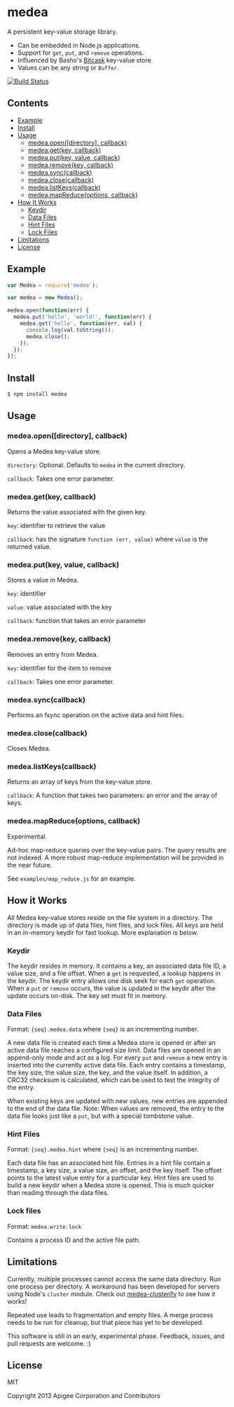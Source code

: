 # medea

A persistent key-value storage library.

* Can be embedded in Node.js applications.
* Support for `get`, `put`, and `remove` operations.
* Influenced by Basho's [Bitcask](https://github.com/basho/bitcask) key-value store.
* Values can be any string or `Buffer`.

[![Build Status](https://api.travis-ci.org/argo/medea.svg?branch=master)](https://travis-ci.org/argo/medea)

## Contents

- [Example](#example)
- [Install](#install)
- [Usage](#usage)
  - [medea.open([directory], callback)](#medeaopendirectory-callback)
  - [medea.get(key, callback)](#medeagetkey-callback)
  - [medea.put(key, value, callback)](#medeaputkey-value-callback)
  - [medea.remove(key, callback)](#medearemovekey-callback)
  - [medea.sync(callback)](#medeasynccallback)
  - [medea.close(callback)](#medeaclosecallback)
  - [medea.listKeys(callback)](#medealistkeyscallback)
  - [medea.mapReduce(options, callback)](#medeamapreduceoptions-callback)
- [How It Works](#how-it-works)
  - [Keydir](#keydir)
  - [Data Files](#data-files)
  - [Hint Files](#hint-files)
  - [Lock Files](#lock-files)
- [Limitations](#limitations)
- [License](#license)

## Example

```javascript
var Medea = require('medea');

var medea = new Medea();

medea.open(function(err) {
  medea.put('hello', 'world!', function(err) {
    medea.get('hello', function(err, val) {
      console.log(val.toString());
      medea.close();
    });
  });
});
```

## Install

```bash
$ npm install medea
```

## Usage

### medea.open([directory], callback)

Opens a Medea key-value store.

`directory`: Optional. Defaults to `medea` in the current directory.

`callback`: Takes one error parameter.

### medea.get(key, callback)

Returns the value associated with the given key.

`key`: identifier to retrieve the value

`callback`: has the signature `function (err, value)` where `value` is the returned value.

### medea.put(key, value, callback) 

Stores a value in Medea.

`key`: identifier

`value`: value associated with the key

`callback`: function that takes an error parameter

### medea.remove(key, callback)

Removes an entry from Medea.

`key`: identifier for the item to remove

`callback`: Takes one error parameter.

### medea.sync(callback)

Performs an fsync operation on the active data and hint files.

### medea.close(callback)

Closes Medea.

### medea.listKeys(callback)

Returns an array of keys from the key-value store.

`callback`: A function that takes two parameters: an error and the array of keys.

### medea.mapReduce(options, callback)

Experimental.

Ad-hoc map-reduce queries over the key-value pairs.  The query results are not indexed.  A more robust map-reduce implementation will be provided in the near future.

See `examples/map_reduce.js` for an example. <!--_-->

## How it Works

All Medea key-value stores reside on the file system in a directory.  The directory is made up of data files, hint files, and lock files.  All keys are held in an in-memory keydir for fast lookup.  More explanation is below.

### Keydir

The keydir resides in memory.  It contains a key, an associated data file ID, a value size, and a file offset.  When a `get` is requested, a lookup happens in the keydir.  The keydir entry allows one disk seek for each `get` operation.  When a `put` or `remove` occurs, the value is updated in the keydir after the update occurs on-disk.  The key set must fit in memory.

### Data Files

Format: `{seq}.medea.data` where `{seq}` is an incrementing number.

A new data file is created each time a Medea store is opened or after an active data file reaches a configured size limit.  Data files are opened in an append-only mode and act as a log.  For every `put` and `remove` a new entry is inserted into the currently active data file.  Each entry contains a timestamp, the key size, the value size, the key, and the value itself.  In addition, a CRC32 checksum is calculated, which can be used to test the integrity of the entry.

When existing keys are updated with new values, new entries are appended to the end of the data file.  Note: When values are removed, the entry to the data file looks just like a `put`, but with a special tombstone value.

### Hint Files

Format: `{seq}.medea.hint` where `{seq}` is an incrementing number.

Each data file has an associated hint file.  Entries in a hint file contain a timestamp, a key size, a value size, an offset, and the key itself.  The offset points to the latest value entry for a particular key.  Hint files are used to build a new keydir when a Medea store is opened. This is much quicker than reading through the data files.

### Lock files

Format: `medea.write.lock`

Contains a process ID and the active file path.

## Limitations

Currently, multiple processes cannot access the same data directory.  Run one process per directory.  A workaround has been developed for servers using Node's `cluster` module.  Check out [medea-clusterify](https://github.com/argo/medea-clusterify) to see how it works!

Repeated use leads to fragmentation and empty files. A merge process needs to be run for cleanup, but that piece has yet to be developed.

This software is still in an early, experimental phase.  Feedback, issues, and pull requests are welcome. :)

## License

MIT

Copyright 2013 Apigee Corporation and Contributors
